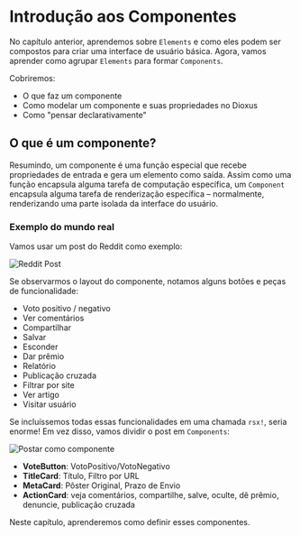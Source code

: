 # Introdução aos Componentes

No capítulo anterior, aprendemos sobre `Elements` e como eles podem ser compostos para criar uma interface de usuário básica. Agora, vamos aprender como agrupar `Elements` para formar `Components`.

Cobriremos:

- O que faz um componente
- Como modelar um componente e suas propriedades no Dioxus
- Como "pensar declarativamente"

## O que é um componente?

Resumindo, um componente é uma função especial que recebe propriedades de entrada e gera um elemento como saída. Assim como uma função encapsula alguma tarefa de computação específica, um `Component` encapsula alguma tarefa de renderização específica – normalmente, renderizando uma parte isolada da interface do usuário.

### Exemplo do mundo real

Vamos usar um post do Reddit como exemplo:

![Reddit Post](../images/reddit_post.png)

Se observarmos o layout do componente, notamos alguns botões e peças de funcionalidade:

- Voto positivo / negativo
- Ver comentários
- Compartilhar
- Salvar
- Esconder
- Dar prêmio
- Relatório
- Publicação cruzada
- Filtrar por site
- Ver artigo
- Visitar usuário

Se incluíssemos todas essas funcionalidades em uma chamada `rsx!`, seria enorme! Em vez disso, vamos dividir o post em `Components`:

![Postar como componente](../images/reddit_post_components.png)

- **VoteButton**: VotoPositivo/VotoNegativo
- **TitleCard**: Título, Filtro por URL
- **MetaCard**: Pôster Original, Prazo de Envio
- **ActionCard**: veja comentários, compartilhe, salve, oculte, dê prêmio, denuncie, publicação cruzada

Neste capítulo, aprenderemos como definir esses componentes.
